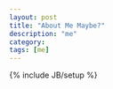 ```yaml
---
layout: post
title: "About Me Maybe?"
description: "me"
category: 
tags: [me]
---
```

{% include JB/setup %}
